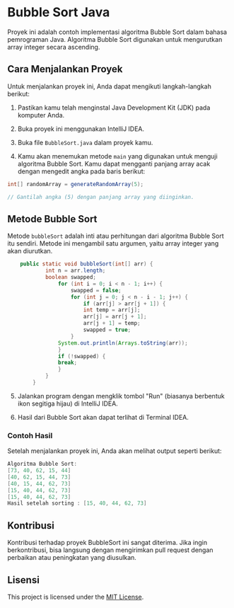 # Bubble Sort Java

Proyek ini adalah contoh implementasi algoritma Bubble Sort dalam bahasa pemrograman Java. Algoritma Bubble Sort digunakan untuk mengurutkan array integer secara ascending.
## Cara Menjalankan Proyek

Untuk menjalankan proyek ini, Anda dapat mengikuti langkah-langkah berikut:

1. Pastikan kamu telah menginstal Java Development Kit (JDK) pada komputer Anda.

2. Buka proyek ini menggunakan IntelliJ IDEA.

3. Buka file `BubbleSort.java` dalam proyek kamu.

4. Kamu akan menemukan metode `main` yang digunakan untuk menguji algoritma Bubble Sort. Kamu dapat mengganti panjang array acak dengan mengedit angka pada baris berikut:

```java
int[] randomArray = generateRandomArray(5);

// Gantilah angka (5) dengan panjang array yang diinginkan.
```


## Metode Bubble Sort

Metode `bubbleSort` adalah inti atau perhitungan dari algoritma Bubble Sort itu sendiri. Metode ini mengambil satu argumen, yaitu array integer yang akan diurutkan.

```java
    public static void bubbleSort(int[] arr) {
            int n = arr.length;
            boolean swapped;
                for (int i = 0; i < n - 1; i++) {
                    swapped = false;
                    for (int j = 0; j < n - i - 1; j++) {
                        if (arr[j] > arr[j + 1]) {
                        int temp = arr[j];
                        arr[j] = arr[j + 1];
                        arr[j + 1] = temp;
                        swapped = true;
                    }
                System.out.println(Arrays.toString(arr));
                }
                if (!swapped) {
                break;
                }
            }
        }
```

5. Jalankan program dengan mengklik tombol "Run" (biasanya berbentuk ikon segitiga hijau) di IntelliJ IDEA.

6. Hasil dari Bubble Sort akan dapat terlihat di Terminal IDEA.

### Contoh Hasil

Setelah menjalankan proyek ini, Anda akan melihat output seperti berikut:

```java
Algoritma Bubble Sort:
[73, 40, 62, 15, 44]
[40, 62, 15, 44, 73]
[40, 15, 44, 62, 73]
[15, 40, 44, 62, 73]
[15, 40, 44, 62, 73]
Hasil setelah sorting : [15, 40, 44, 62, 73]
```
## Kontribusi
Kontribusi terhadap proyek BubbleSort ini sangat diterima. Jika ingin berkontribusi, bisa langsung dengan mengirimkan pull request dengan perbaikan atau peningkatan yang diusulkan.

## Lisensi

This project is licensed under the [MIT License](LICENSE).



